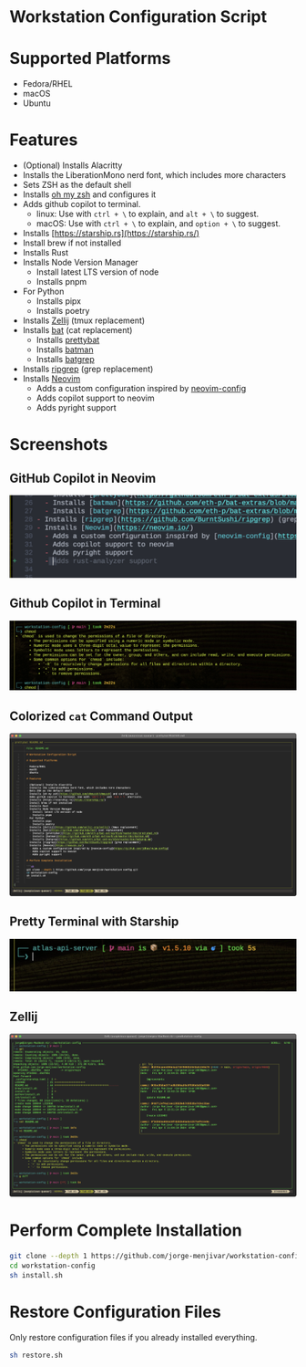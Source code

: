 # Workstation Configuration Script

# Supported Platforms
- Fedora/RHEL
- macOS
- Ubuntu

# Features
- (Optional) Installs Alacritty
- Installs the LiberationMono nerd font, which includes more characters
- Sets ZSH as the default shell
- Installs [oh my zsh](https://github.com/ohmyzsh/ohmyzsh) and configures it
- Adds github copilot to terminal.
  - linux: Use with `ctrl + \` to explain, and `alt + \` to suggest.
  - macOS: Use with `ctrl + \` to explain, and `option + \` to suggest.
- Installs [https://starship.rs](https://starship.rs/)
- Install brew if not installed
- Installs Rust
- Installs Node Version Manager
  - Install latest LTS version of node
  - Installs pnpm
- For Python
  - Installs pipx
  - Installs poetry
- Installs [Zellij](https://github.com/zellij-org/zellij) (tmux replacement)
- Installs [bat](https://github.com/sharkdp/bat) (cat replacement)
  - Installs [prettybat](https://github.com/eth-p/bat-extras/blob/master/doc/prettybat.md)
  - Installs [batman](https://github.com/eth-p/bat-extras/blob/master/doc/batman.md)
  - Installs [batgrep](https://github.com/eth-p/bat-extras/blob/master/doc/batgrep.md)
- Installs [ripgrep](https://github.com/BurntSushi/ripgrep) (grep replacement)
- Installs [Neovim](https://neovim.io/)
  - Adds a custom configuration inspired by [neovim-config](https://github.com/jdhao/nvim-config)
  - Adds copilot support to neovim
  - Adds pyright support


# Screenshots

## GitHub Copilot in Neovim
![Screenshot4](screenshots/screenshot4.png)

## Github Copilot in Terminal
![Screenshot3](screenshots/screenshot3.png)

## Colorized `cat` Command Output
![Screenshot1](screenshots/screenshot1.png)

## Pretty Terminal with Starship
![Screenshot2](screenshots/screenshot2.png)

## Zellij
![Screenshot5](screenshots/screenshot5.png)


# Perform Complete Installation

```sh
git clone --depth 1 https://github.com/jorge-menjivar/workstation-config.git
cd workstation-config
sh install.sh
```

# Restore Configuration Files

Only restore configuration files if you already installed everything.
```sh
sh restore.sh
```

